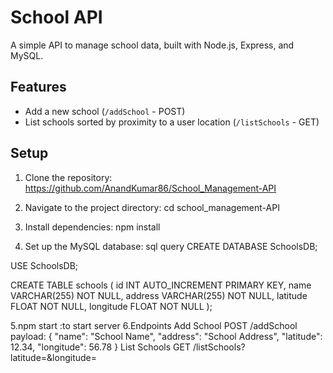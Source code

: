 # School API

A simple API to manage school data, built with Node.js, Express, and MySQL.

## Features
- Add a new school (`/addSchool` - POST)
- List schools sorted by proximity to a user location (`/listSchools` - GET)

## Setup
1. Clone the repository:
   https://github.com/AnandKumar86/School_Management-API

2. Navigate to the project directory:
   cd school_management-API

3. Install dependencies:
   npm install
4. Set up the MySQL database:
 sql query
 CREATE DATABASE SchoolsDB;

 USE SchoolsDB;

 CREATE TABLE schools (
    id INT AUTO_INCREMENT PRIMARY KEY,
    name VARCHAR(255) NOT NULL,
    address VARCHAR(255) NOT NULL,
    latitude FLOAT NOT NULL,
    longitude FLOAT NOT NULL
  );

5.npm start :to start server
6.Endpoints
  Add School
  POST /addSchool
  payload:
        {
  "name": "School Name",
  "address": "School Address",
  "latitude": 12.34,
  "longitude": 56.78
    }
  List Schools
 GET /listSchools?latitude=<latitude>&longitude=<longitude>
